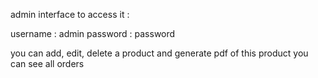 admin interface 
to access it :

username : admin
password : password

you can add, edit, delete a product and generate pdf of this product
you can see all orders

